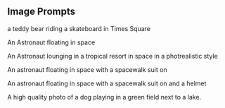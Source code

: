 ## Image Prompts

a teddy bear riding a skateboard in Times Square

An Astronaut floating in space

An Astronaut lounging in a tropical resort in space in a photrealistic style

An astronaut floating in space with a spacewalk suit on

An astronaut floating in space with a spacewalk suit on and a helmet

A high quality photo of a dog playing in a green field next to a lake.